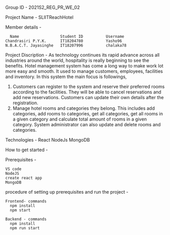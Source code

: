 Group ID - 2021S2_REG_PR_WE_02

Project Name - SLIITReachHotel

Member details - 

      Name                  Student ID          Username
    Chandrasiri P.Y.K.      IT18204780          Yasho96
    N.B.A.C.T. Jayasinghe   IT18207996          chalaka78
    

Project Discription -
  As technology continues its rapid advance across all industries around the world, hospitality is really beginning to see the benefits. Hotel management system has come a long way to make work lot more easy and smooth. It used to manage customers, employees, facilities and inventory. In this system the main focus is followings,
1.	Customers can register to the system and reserve their preferred rooms according to the facilities. They will be able to cancel reservations and add new reservations. Customers can update their own details after the registration.
2.	Manage hotel rooms and categories they belong. This includes add categories, add rooms to categories, get all categories, get all rooms in a given category and calculate total amount of rooms in a given category. System administrator can also update and delete rooms and categories.




Technologies -
React
NodeJs
MongoDB

How to get started -

  Prerequisites -
  
    VS code 
    NodeJS
    create react app
    MongoDB

  procedure of setting up prerequisites and run the project -
  
    Frontend- commands
      npm install
      npm start
 
    Backend - commands
      npm install
      npm run start
